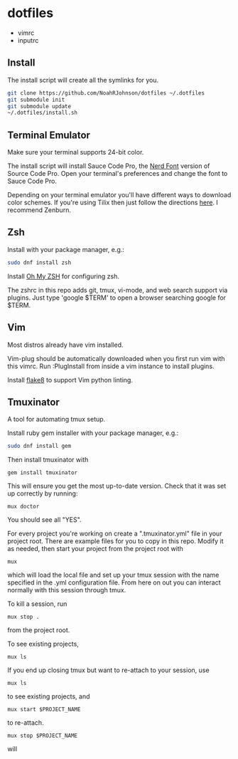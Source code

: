 # dotfiles
* vimrc
* inputrc

## Install

The install script will create all the symlinks for you.

```bash
git clone https://github.com/NoahRJohnson/dotfiles ~/.dotfiles
git submodule init
git submodule update
~/.dotfiles/install.sh
```

## Terminal Emulator

Make sure your terminal supports 24-bit color.

The install script will install Sauce Code Pro, the [Nerd Font](https://github.com/ryanoasis/nerd-fonts) version of Source Code Pro. Open your terminal's preferences and change the font to Sauce Code Pro.

Depending on your terminal emulator you'll have different ways to download color schemes. If you're using Tilix then just follow the directions [here](https://github.com/storm119/Tilix-Themes/blob/master/Themes.md). I recommend Zenburn.

## Zsh
Install with your package manager, e.g.:
```bash
sudo dnf install zsh
```

Install [Oh My ZSH](https://github.com/robbyrussell/oh-my-zsh) for configuring zsh.

The zshrc in this repo adds git, tmux, vi-mode, and web search support via plugins. Just type 'google $TERM' to open a browser searching google for $TERM.

## Vim
Most distros already have vim installed.

Vim-plug should be automatically downloaded when you first run vim with this vimrc. Run :PlugInstall from inside a vim instance to install plugins.

Install [flake8](https://pypi.org/project/flake8/) to support Vim python linting.

## Tmuxinator
A tool for automating tmux setup.

Install ruby gem installer with your package manager, e.g.:
```bash
sudo dnf install gem
```

Then install tmuxinator with
```
gem install tmuxinator
```

This will ensure you get the most up-to-date version. Check that it was set up correctly by running:
```
mux doctor
```
You should see all "YES".

For every project you're working on create a ".tmuxinator.yml" file in your project root. There are example files for you to copy in this repo. Modify it as needed, then start your project from the project root with
```
mux
```

which will load the local file and set up your tmux session with the name specified in the .yml configuration file. From here on out you can interact normally with this session through tmux.

To kill a session, run

```
mux stop .
```

from the project root.

To see existing projects,
```
mux ls
```
If you end up closing tmux but want to re-attach to your session, use
```
mux ls
```
to see existing projects, and
```
mux start $PROJECT_NAME
```
to re-attach.
```
mux stop $PROJECT_NAME
```
will 

